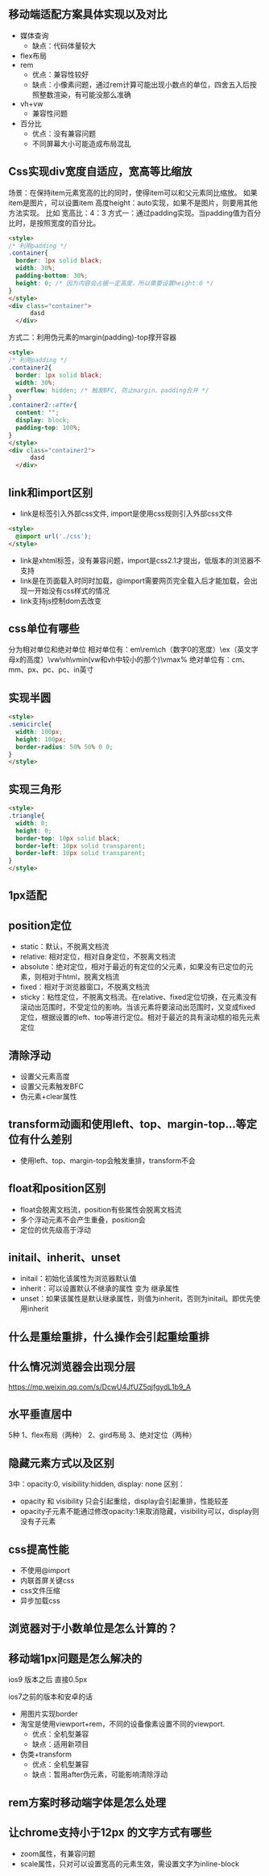 ## 移动端适配方案具体实现以及对比
+ 媒体查询
  + 缺点：代码体量较大
+ flex布局
+ rem
  + 优点：兼容性较好
  + 缺点：小像素问题，通过rem计算可能出现小数点的单位，四舍五入后按照整数渲染，有可能没那么准确
+ vh+vw
  + 兼容性问题
+ 百分比
  + 优点：没有兼容问题
  + 不同屏幕大小可能造成布局混乱
## Css实现div宽度自适应，宽高等比缩放
场景：在保持item元素宽高的比的同时，使得item可以和父元素同比缩放。
如果item是图片，可以设置item 高度height：auto实现，如果不是图片，则要用其他方法实现。
比如 宽高比：4：3
方式一：通过padding实现。当padding值为百分比时，是按照宽度的百分比。

```html
<style>
/* 利用padding */
.container{
  border: 1px solid black;
  width: 30%;
  padding-bottom: 30%;
  height: 0; /* 因为内容会占据一定高度，所以需要设置height:0 */
}
</style>
<div class="container">
      dasd
  </div>
```
方式二：利用伪元素的margin(padding)-top撑开容器

```html
<style>
/* 利用padding */
.container2{
  border: 1px solid black;
  width: 30%;
  overflow: hidden; /* 触发BFC, 防止margin、padding合并 */
}
.container2::after{
  content: "";
  display: block;
  padding-top: 100%;
}
</style>
<div class="container2">
      dasd
  </div>
```
## link和import区别
+ link是标签引入外部css文件, import是使用css规则引入外部css文件
```html
<style>
  @import url('./css');
</style>
```
+ link是xhtml标签，没有兼容问题，import是css2.1才提出，低版本的浏览器不支持
+ link是在页面载入时同时加载，@import需要网页完全载入后才能加载，会出现一开始没有css样式的情况
+ link支持js控制dom去改变

## css单位有哪些
分为相对单位和绝对单位
相对单位有：em\rem\ch（数字0的宽度）\ex（英文字母x的高度）\vw\vh\vmin(vw和vh中较小的那个)\vmax\%
绝对单位有：cm、mm、px、pc、pc、in英寸
## 实现半圆
```html
<style>
.semicircle{
  width: 100px;
  height: 100px;
  border-radius: 50% 50% 0 0;
}
</style>

```
## 实现三角形
```html
<style>
.triangle{
  width: 0;
  height: 0;
  border-top: 10px solid black;
  border-left: 10px solid transparent;
  border-left: 10px solid transparent;
}
</style>
```
## 1px适配

## position定位
+ static：默认，不脱离文档流
+ relative: 相对定位，相对自身定位，不脱离文档流
+ absolute：绝对定位，相对于最近的有定位的父元素，如果没有已定位的元素，则相对于html，脱离文档流
+ fixed：相对于浏览器窗口，不脱离文档流
+ sticky：粘性定位，不脱离文档流。在relative、fixed定位切换，在元素没有滚动出范围时，不受定位的影响。当该元素将要滚动出范围时，又变成fixed定位，根据设置的left、top等进行定位。相对于最近的具有滚动框的祖先元素定位

## 清除浮动
+ 设置父元素高度
+ 设置父元素触发BFC
+ 伪元素+clear属性

## transform动画和使用left、top、margin-top...等定位有什么差别
+ 使用left、top、margin-top会触发重排，transform不会
## float和position区别
+ float会脱离文档流，position有些属性会脱离文档流
+ 多个浮动元素不会产生重叠，position会
+ 定位的优先级高于浮动
## initail、inherit、unset
+ initail：初始化该属性为浏览器默认值
+ inherit：可以设置默认不继承的属性 变为 继承属性
+ unset：如果该属性是默认继承属性，则值为inherit，否则为initail。即优先使用inherit

## 什么是重绘重排，什么操作会引起重绘重排
## 什么情况浏览器会出现分层
https://mp.weixin.qq.com/s/DcwU4JfUZ5qjfgydL1b9_A

## 水平垂直居中
5种
1、flex布局（两种）
2、gird布局
3、绝对定位（两种）


## 隐藏元素方式以及区别
3中：opacity:0, visibility:hidden, display: none
区别：
+ opacity 和 visibility 只会引起重绘，display会引起重排，性能较差
+ opacity子元素不能通过修改opacity:1来取消隐藏，visibility可以，display则没有子元素

## css提高性能
+ 不使用@import
+ 内联首屏关键css
+ css文件压缩
+ 异步加载css
## 浏览器对于小数单位是怎么计算的？

## 移动端1px问题是怎么解决的
ios9 版本之后 直接0.5px

ios7之前的版本和安卓的话 
+ 用图片实现border
+ 淘宝是使用viewport+rem，不同的设备像素设置不同的viewport.
  + 优点：全机型兼容
  + 缺点：适用新项目
+ 伪类+transform
  + 优点：全机型兼容
  + 缺点：暂用after伪元素，可能影响清除浮动
## rem方案时移动端字体是怎么处理

## 让chrome支持小于12px 的文字方式有哪些
+ zoom属性，有兼容问题
+ scale属性，只对可以设置宽高的元素生效，需设置文字为inline-block